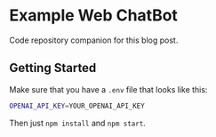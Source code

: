 # Example Web ChatBot

Code repository companion for this blog post.

## Getting Started

Make sure that you have a `.env` file that looks like this:

```bash
OPENAI_API_KEY=YOUR_OPENAI_API_KEY
```

Then just `npm install` and `npm start`.

